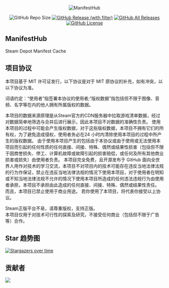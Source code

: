 <div align="center">

![ManifestHub](https://socialify.git.ci/ManifestHub/ManifestHub/image?description=1&font=Inter&forks=1&issues=1&language=1&name=1&owner=1&pulls=1&stargazers=1&theme=Auto)

![GitHub Repo Size](https://img.shields.io/github/repo-size/ManifestHub/ManifestHub?style=for-the-badge)
[![GitHub Release (with filter)](https://img.shields.io/github/v/release/ManifestHub/ManifestHub?style=for-the-badge)](https://github.com/ManifestHub/ManifestHub/releases/latest)
[![GitHub All Releases](https://img.shields.io/github/downloads/ManifestHub/ManifestHub/total?style=for-the-badge&color=violet)](https://github.com/ManifestHub/ManifestHub/releases)
[![GitHub License](https://img.shields.io/github/license/ManifestHub/ManifestHub?style=for-the-badge)](https://github.com/ManifestHub/ManifestHub/blob/main/LICENSE)

</div>


## ManifestHub
 Steam Depot Manifest Cache


## 项目协议
 本项目基于 MIT 许可证发行，以下协议是对于 MIT 原协议的补充，如有冲突，以以下协议为准。

 词语约定：“使用者”指签署本协议的使用者;“版权数据”指包括但不限于图像、音频、名字等在内的他人拥有所属版权的数据。

 本项目的数据来源原理是从Steam官方的CDN服务器中拉取游戏清单数据，经过对数据简单地筛选与合并后进行展示，因此本项目不对数据的准确性负责。
 使用本项目的过程中可能会产生版权数据，对于这些版权数据，本项目不拥有它们的所有权，为了避免造成侵权，使用者务必在24 小时内清除使用本项目的过程中所产生的版权数据。
 由于使用本项目产生的包括由于本协议或由于使用或无法使用本项目而引起的任何性质的任何直接、间接、特殊、偶然或结果性损害（包括但不限于因商誉损失、停工、计算机故障或故障引起的损害赔偿，或任何及所有其他商业损害或损失）由使用者负责。
 本项目完全免费，且开源发布于 GitHub 面向全世界人用作对技术的学习交流，本项目不对项目内的技术可能存在违反当地法律法规的行为作保证，禁止在违反当地法律法规的情况下使用本项目，对于使用者在明知或不知当地法律法规不允许的情况下使用本项目所造成的任何违法违规行为由使用者承担，本项目不承担由此造成的任何直接、间接、特殊、偶然或结果性责任。
 而且，本项目已禁止使用于商业用途。
 若你使用了本项目，将代表你接受以上协议。

 Steam正版平台不易，请尊重版权，支持正版。  
 本项目仅用于对技术可行性的探索及研究，不接受任何商业（包括但不限于广告等）合作。  


 ## Star 趋势图

 [![Stargazers over time](https://starchart.cc/ManifestHub/ManifestHub.svg)](https://starchart.cc/ManifestHub/ManifestHub)


 ## 贡献者

 <a href="https://github.com/ManifestHub/ManifestHub/graphs/contributors">
   <img src="https://contrib.rocks/image?repo=ManifestHub/ManifestHub" />
 </a>
